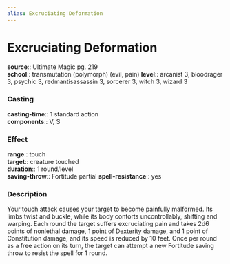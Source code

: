 ```yaml
---
alias: Excruciating Deformation
---
```


# Excruciating Deformation 

**source**:: Ultimate Magic pg. 219  
**school**:: transmutation (polymorph) (evil, pain)
**level**:: arcanist 3, bloodrager 3, psychic 3, redmantisassassin 3, sorcerer 3, witch 3, wizard 3

### Casting 

**casting-time**:: 1 standard action  
**components**:: V, S

### Effect 

**range**:: touch  
**target**:: creature touched  
**duration**:: 1 round/level  
**saving-throw**:: Fortitude partial
**spell-resistance**:: yes

### Description 

Your touch attack causes your target to become painfully malformed. Its limbs twist and buckle, while its body contorts uncontrollably, shifting and warping. Each round the target suffers excruciating pain and takes 2d6 points of nonlethal damage, 1 point of Dexterity damage, and 1 point of Constitution damage, and its speed is reduced by 10 feet. Once per round as a free action on its turn, the target can attempt a new Fortitude saving throw to resist the spell for 1 round.
